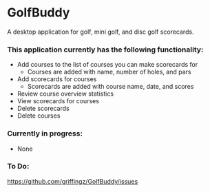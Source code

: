 # GolfBuddy
A desktop application for golf, mini golf, and disc golf scorecards.

### This application currently has the following functionality:
* Add courses to the list of courses you can make scorecards for
  * Courses are added with name, number of holes, and pars
* Add scorecards for courses
  * Scorecards are added with course name, date, and scores
* Review course overview statistics
* View scorecards for courses
* Delete scorecards
* Delete courses

### Currently in progress:
* None

### To Do:
https://github.com/griffingz/GolfBuddy/issues
